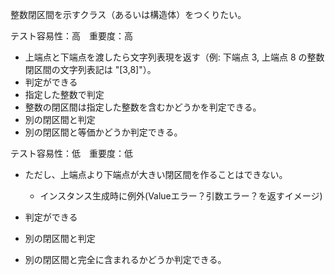 整数閉区間を示すクラス（あるいは構造体）をつくりたい。

テスト容易性：高　重要度：高
- 上端点と下端点を渡したら文字列表現を返す（例: 下端点 3, 上端点 8 の整数閉区間の文字列表記は "[3,8]"）。
- 判定ができる
 - 指定した整数で判定
  - 整数の閉区間は指定した整数を含むかどうかを判定できる。 
 - 別の閉区間と判定
  - 別の閉区間と等価かどうか判定できる。
 
テスト容易性：低　重要度：低

- ただし、上端点より下端点が大きい閉区間を作ることはできない。
  - インスタンス生成時に例外(Valueエラー？引数エラー？を返すイメージ)

- 判定ができる
 - 別の閉区間と判定
  - 別の閉区間と完全に含まれるかどうか判定できる。
